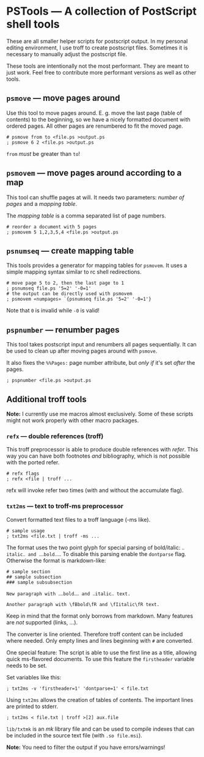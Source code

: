 PSTools — A collection of PostScript shell tools
================================================

These are all smaller helper scripts for postscript output.
In my personal editing environment, I use troff to create postscript files.
Sometimes it is necessary to manually adjust the postscript file.

These tools are intentionally not the most performant.
They are meant to just work.
Feel free to contribute more performant versions as well as other tools.

## `psmove` — move pages around

Use this tool to move pages around.
E. g. move the last page (table of contents) to the beginning, so we have a nicely formatted document with ordered pages.
All other pages are renumbered to fit the moved page.

	# psmove from to <file.ps >output.ps
	; psmove 6 2 <file.ps >output.ps

`from` _must_ be greater than `to`!

## `psmovem` — move pages around according to a map

This tool can shuffle pages at will.
It needs two parameters: _number of pages_ and a _mapping table_.

The _mapping table_ is a comma separated list of page numbers.

	# reorder a document with 5 pages
	; psmovem 5 1,2,3,5,4 <file.ps >output.ps

## `psnumseq` — create mapping table

This tools provides a generator for mapping tables for `psmovem`.
It uses a simple mapping syntax similar to rc shell redirections.

	# move page 5 to 2, then the last page to 1
	; psnumseq file.ps '5=2' '-0=1'
	# the output can be directly used with psmovem
	; psmovem «numpages» `{psnumseq file.ps '5=2' '-0=1'}

Note that `0` is invalid while `-0` is valid! 

## `pspnumber` — renumber pages

This tool takes postscript input and renumbers all pages sequentially.
It can be used to clean up after moving pages around with `psmove`.

It also fixes the `%%Pages:` page number attribute, but _only if_ it's set _after_ the pages.

	; pspnumber <file.ps >output.ps

## Additional troff tools

**Note:** I currently use me macros almost exclusively.
Some of these scripts might not work properly with other macro packages.

### `refx` — double references (troff)

This troff preprocessor is able to produce double references with _refer_.
This way you can have both footnotes _and_ bibliography, which is not possible with the ported refer.

	# refx flags
	; refx <file | troff ...

refx will invoke refer two times (with and without the accumulate flag).

### `txt2ms` — text to troff-ms preprocessor

Convert formatted text files to a troff language (-ms like).

	# sample usage
	; txt2ms <file.txt | troff -ms ...

The format uses the two point glyph for special parsing of bold/italic: `‥italic‥ and ‥‥bold‥‥`.
To disable this parsing enable the `dontparse` flag.
Otherwise the format is markdown-like:

	# sample section
	## sample subsection
	### sample subsubsection
	
	New paragraph with ‥‥bold‥‥ and ‥italic‥ text.
	
	Another paragraph with \fBbold\fR and \fIitalic\fR text.

Keep in mind that the format only borrows from markdown.
Many features are _not_ supported (links, ...).

The converter is line oriented.
Therefore troff content can be included where needed.
Only empty lines and lines beginning with `#` are converted.

One special feature: The script is able to use the first line as a title, allowing quick ms-flavored documents.
To use this feature the `firstheader` variable needs to be set.

Set variables like this:

	; txt2ms -v 'firstheader=1' 'dontparse=1' < file.txt

Using `txt2ms` allows the creation of tables of contents.
The important lines are printed to stderr.

	; txt2ms < file.txt | troff >[2] aux.file

`lib/txtmk` is an _mk_ library file and can be used to compile indexes that can be included in the source text file (with `.so file.msi`).

**Note:** You need to filter the output if you have errors/warnings!
